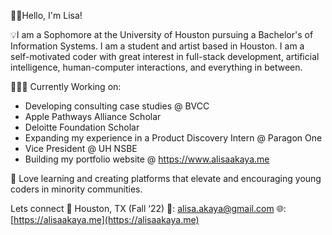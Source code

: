 👋🏽Hello, I'm Lisa!

💡I am a Sophomore at the University of Houston pursuing a Bachelor's of Information Systems. I am a student and artist based in Houston. I am a self-motivated coder with great interest in full-stack development, artificial intelligence, human-computer interactions, and everything in between.

👩🏽‍💻 Currently Working on: 
+ Developing consulting case studies @ BVCC
+ Apple Pathways Alliance Scholar
+ Deloitte Foundation Scholar
+ Expanding my experience in a Product Discovery Intern @ Paragon One
+ Vice President @ UH NSBE
+ Building my portfolio website @ https://www.alisaakaya.me

🌱 Love learning and creating platforms that elevate and encouraging young coders in minority communities.

Lets connect
📍 Houston, TX (Fall ‘22)
📧: [alisa.akaya@gmail.com](mailto:alisa.akaya@gmail.com)
🌐: [https://alisaakaya.me](https://alisaakaya.me)
